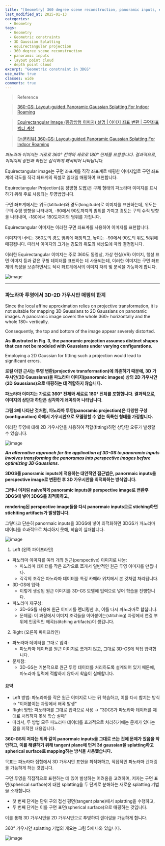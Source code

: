```yaml
---
title: "[Geometry] 360 degree scene reconstruction, panoramic inputs, equirectangular projection"
last_modified_at: 2025-01-13
categories:
  - Geometry
tags:
  - Geometry
  - Geometric constraints
  - 3D Gaussian Splatting
  - equirectangular projection
  - 360 degree scene reconstruction
  - panoramic inputs
  - layout point cloud
  - depth point cloud
excerpt: "Geometric constraint in 3DGS"
use_math: true
classes: wide
comments: true
---
```


> Reference

> [360-GS: Layout-guided Panoramic Gaussian Splatting For Indoor Roaming](https://arxiv.org/pdf/2402.00763)

> [Equirectangular Image (등장방형 이미지) 설명 | 이미지 좌표 변환 | 구면좌표 벡터 계산](https://mvje.tistory.com/211)

> [[논문리뷰] 360-GS: Layout-guided Panoramic Gaussian Splatting For Indoor Roaming](https://kimjy99.github.io/%EB%85%BC%EB%AC%B8%EB%A6%AC%EB%B7%B0/360-gs/)

_파노라마 이미지는 가로로 360° 전체와 세로로 180° 전체를 포함합니다. 결과적으로, 이미지의 상단과 하단은 심각하게 왜곡되어 나타납니다._

Equirectangular image는 구면 좌표계를 직각 좌표계로 매핑한 이미지입로 구면 좌표계의 각도를 직각 좌표계의 픽셀로 일대일 매핑하여 표현합니다.

Equirectangular Projection(등 장방형 도법)은 구체 형태의 파노라마 이미지를 표시하기 위해 주로 사용되는 투영법입니다.

구면 좌표계에서는 위도(latitude)와 경도(longitude)로 이미지를 표현하는데, 위도는 구의 수평 방향을 나타내며, -90에서 90도까지의 범위를 가지고 경도는 구의 수직 방향을 나타내며, -180에서 180도까지의 범위를 가집니다. 

Equirectangular 이미지는 이러한 구면 좌표계를 사용하여 이미지를 표현합니다. 

이미지의 너비는 360도의 경도 범위에 매핑되고, 높이는 -90에서 90도의 위도 범위에 매핑됩니다. 따라서 이미지의 크기는 경도와 위도의 해상도에 따라 결정됩니다.

이러한 Equirectangular 이미지는 주로 360도 동영상, 가상 현실(VR) 이미지, 행성 표면 이미지 등과 같은 구형 데이터를 표현하는 데 사용되는데, 이러한 이미지는 구면 좌표계의 특성을 보존하면서도 직각 좌표계에서의 이미지 처리 및 분석을 가능하게 합니다.

![image](https://github.com/user-attachments/assets/33edaad8-ab12-472e-a591-da73d2f231d4)

----------

### 파노라마 투영에서 3D-2D 가우시안 매핑의 한계

Since the local affine approximation relies on projective transformation, it is not suitable for mapping 3D Gaussians to 2D Gaussians on panoramic images. A panoramic image covers the whole 360◦ horizontally and the whole 180◦ vertically.

Consequently, the top and bottom of the image appear severely distorted. 

**As illustrated in Fig. 3, the panoramic projection assumes distinct shapes that can not be modeled with Gaussians under varying configurations.**

Employing a 2D Gaussian for fitting such a projection would lead to significant errors.

**로컬 아핀 근사는 투영 변환(projective transformation)에 의존하기 때문에, 3D 가우시안(3D Gaussians)을 파노라마 이미지(panoramic images) 상의 2D 가우시안(2D Gaussians)으로 매핑하는 데 적합하지 않습니다.**

**파노라마 이미지는 가로로 360° 전체와 세로로 180° 전체를 포함합니다. 결과적으로, 이미지의 상단과 하단은 심각하게 왜곡되어 나타납니다.**

**그림 3에 나타난 것처럼, 파노라마 투영(panoramic projection)은 다양한 구성(configuration) 하에서 가우시안으로 모델링할 수 없는 독특한 형태를 가정합니다.**

이러한 투영에 대해 2D 가우시안을 사용하여 적합(fitting)하면 상당한 오류가 발생할 수 있습니다.

![image](https://github.com/user-attachments/assets/f2bf93fb-c12a-4e17-bb76-3985976916fb)

_**An alternative approach for the application of 3D-GS to panoramic inputs involves transforming the panoramas into perspective images before optimizing 3D Gaussians.**_

**3DGS를 panoramic inputs에 적용하는 대안적인 접근법은, panormaic inputs을 perspective image로 변환한 후 3D 가우시안을 최적화하는 방식입니다.**

**그러나 이처럼 naive하게 panoramic inputs을 perspective image로 변환후 3DGS에 넣어 3DGS를 최적화하고,**

**rendering된 perspective image들을 다시 panormaic inputs으로 stiching하면 stichiting artifacts가 발생합니다.**

그렇다고 단순히 panormaic inputs을 3DGS에 넣어 최적화하면 3DGS가 파노라마 데이터를 효과적으로 처리하지 못해, 학습이 실패합니다.

![image](https://github.com/user-attachments/assets/7b836655-332c-4d9f-a11e-591847da4aeb)

1. Left (왼쪽 파이프라인)

- 파노라마 이미지를 여러 개의 원근(perspective) 이미지로 나눔:
  - 파노라마 데이터를 작은 조각으로 쪼개서 일반적인 원근 투영 이미지를 만듭니다.
  - 각각의 조각은 파노라마 데이터를 특정 카메라 위치에서 본 것처럼 처리됩니다.
- 3D-GS에 입력:
  - 이렇게 생성된 원근 이미지를 3D-GS 모델에 입력으로 넣어 학습을 진행합니다.
- 파노라마 재구성:
  - 3D-GS를 사용해 원근 이미지를 렌더링한 후, 이를 다시 파노라마로 합칩니다.
  - 문제점: 이 과정에서 이미지 조각들을 이어붙이는(stitching) 과정에서 연결 부위에 인공적인 왜곡(stitching artifacts)이 생깁니다.

2. Right (오른쪽 파이프라인)
   
- 파노라마 데이터를 그대로 입력:
  - 파노라마 데이터를 원근 이미지로 쪼개지 않고, 그대로 3D-GS에 직접 입력합니다.
- 문제점:
  - 3D-GS는 기본적으로 원근 투영 데이터를 처리하도록 설계되어 있기 때문에, 파노라마 입력에 적합하지 않아서 학습이 실패합니다.

#### 요약
- Left 방법: 파노라마를 작은 원근 이미지로 나눈 뒤 학습하고, 이를 다시 합치는 방식 → "이어붙이는 과정에서 왜곡 발생"
- Right 방법: 파노라마를 그대로 입력으로 사용 → "3DGS가 파노라마 데이터를 제대로 처리하지 못해 학습 실패"
- 따라서, 두 방법 모두 파노라마 데이터를 효과적으로 처리하기에는 문제가 있다는 점을 지적한 내용입니다.

**360-GS의 저자는 위와 같이 panormaic inputs을 그대로 쓰는 것에 문제가 있음을 착안하고, 이를 해결하기 위해 tangent plane에 먼저 3d gaussian을 splatting하고 spherical surface로 mapping하는 방식을 사용했습니다.**

목표는 파노라마 집합에서 3D 가우시안 표현을 최적화하고, 직접적인 파노라마 렌더링을 가능하게 하는 것입니다. 

구면 투영을 직접적으로 표현하는 데 있어 발생하는 어려움을 고려하여, 저자는 구면 표면(spherical surface)에 대한 splatting을 두 단계로 분해하는 새로운 splatting 기법을 소개합니다. 

- 첫 번째 단계는 단위 구의 접선 평면(tangent plane)에서 splatting을 수행하고, 
- 두 번째 단계는 이를 구면 표면(spherical surface)으로 매핑하는 것입니다. 

이를 통해 3D 가우시안을 2D 가우시안으로 투영하여 렌더링을 가능하게 합니다. 

360° 가우시안 splatting 기법의 개요는 그림 5에 나와 있습니다.

![image](https://github.com/user-attachments/assets/4d0198be-7569-4fd8-a894-1f2a10b7f8cf)

